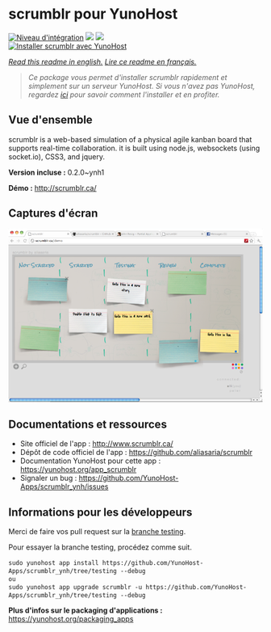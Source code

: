 # scrumblr pour YunoHost

[![Niveau d'intégration](https://dash.yunohost.org/integration/scrumblr.svg)](https://dash.yunohost.org/appci/app/scrumblr) ![](https://ci-apps.yunohost.org/ci/badges/scrumblr.status.svg) ![](https://ci-apps.yunohost.org/ci/badges/scrumblr.maintain.svg)  
[![Installer scrumblr avec YunoHost](https://install-app.yunohost.org/install-with-yunohost.svg)](https://install-app.yunohost.org/?app=scrumblr)

*[Read this readme in english.](./README.md)*
*[Lire ce readme en français.](./README_fr.md)*

> *Ce package vous permet d'installer scrumblr rapidement et simplement sur un serveur YunoHost.
Si vous n'avez pas YunoHost, regardez [ici](https://yunohost.org/#/install) pour savoir comment l'installer et en profiter.*

## Vue d'ensemble

scrumblr is a web-based simulation of a physical agile kanban board that supports real-time collaboration. it is built using node.js, websockets (using socket.io), CSS3, and jquery. 

**Version incluse :** 0.2.0~ynh1

**Démo :** http://scrumblr.ca/

## Captures d'écran

![](./doc/screenshots/687474703a2f2f736372756d626c722e63612f696d616765732f73637265656e73686f742e706e67.png)

## Documentations et ressources

* Site officiel de l'app : http://www.scrumblr.ca/
* Dépôt de code officiel de l'app : https://github.com/aliasaria/scrumblr
* Documentation YunoHost pour cette app : https://yunohost.org/app_scrumblr
* Signaler un bug : https://github.com/YunoHost-Apps/scrumblr_ynh/issues

## Informations pour les développeurs

Merci de faire vos pull request sur la [branche testing](https://github.com/YunoHost-Apps/scrumblr_ynh/tree/testing).

Pour essayer la branche testing, procédez comme suit.
```
sudo yunohost app install https://github.com/YunoHost-Apps/scrumblr_ynh/tree/testing --debug
ou
sudo yunohost app upgrade scrumblr -u https://github.com/YunoHost-Apps/scrumblr_ynh/tree/testing --debug
```

**Plus d'infos sur le packaging d'applications :** https://yunohost.org/packaging_apps